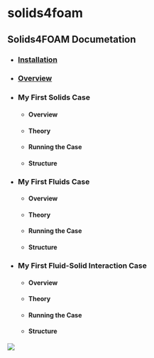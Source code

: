 # solids4foam
## Solids4FOAM Documetation

- ### [Installation](https://wpzegeo.github.io/solids4foam/README/installation)

- ### [Overview](https://wpzegeo.github.io/solids4foam/README/overview)

- ### My First Solids Case
    - #### Overview
    - #### Theory
    - #### Running the Case
    - #### Structure
- ### My First Fluids Case
    - #### Overview
    - #### Theory
    - #### Running the Case
    - #### Structure

- ### My First Fluid-Solid Interaction Case
    - #### Overview
    - #### Theory
    - #### Running the Case
    - #### Structure

![](images/Picture2.png)
